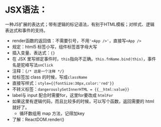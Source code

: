 # JSX语法：

一种JS扩展的表达式；带有逻辑的标记语法，有别于HTML模板；对样式、逻辑表达式和事件的支持。

- render函数的返回值：不需要引号，不用`'<App />'`，直接写`<App />`
- 规定：html5 标签小写，组件标签首字母大写
- 插入变量、表达式：`{}`
- 在 JSX 里写绑定事件时，`this`指向不正确。`this.fnName.bind(this)`，事件名是驼峰写法`onClick`
- 注释：`{/* 这是一个注释 */}`
- 给标签加 class 的时候，写成`className`
- 直接写样式：`style={{fontSize:30px,color:'red'}}`
- 不转义标签：`dangerouslySetInnerHTML = {{__html:value}}`
- label与 input 配合时需要for，这里for要改成 `htmlFor`
- 如果这里有逻辑代码，而且比较多的时候，可以写个函数，返回需要的 html 就好了。
  - 循环数组用 map 方法，记得加key
- 了解：ReactDOM.render()